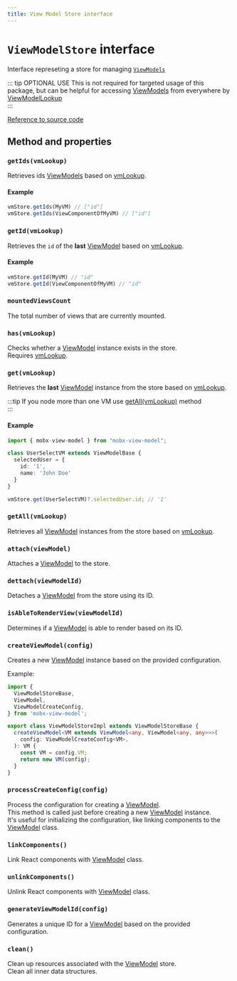 ```yaml
---
title: View Model Store interface
---
```


# `ViewModelStore` interface   

Interface represeting a store for managing [`ViewModels`](/api/view-models/interface)  

::: tip OPTIONAL USE
This is not required for targeted usage of this package, but can be helpful for accessing [ViewModels](/api/view-models/overview) from everywhere by [ViewModelLookup](api/other/view-model-lookup)  
:::

[Reference to source code](/src/view-model/view-model.store.ts)  

## Method and properties  


### `getIds(vmLookup)`  

Retrieves ids [ViewModels](/api/view-models/interface) based on [vmLookup](/api/other/view-model-lookup).  

#### Example  

```ts
vmStore.getIds(MyVM) // ["id"]
vmStore.getIds(ViewComponentOfMyVM) // ["id"]
```


### `getId(vmLookup)`  

Retrieves the `id` of the **last** [ViewModel](/api/view-models/interface) based on [vmLookup](/api/other/view-model-lookup).  

#### Example  

```ts
vmStore.getId(MyVM) // "id"
vmStore.getId(ViewComponentOfMyVM) // "id"
```

### `mountedViewsCount`  

The total number of views that are currently mounted.   

### `has(vmLookup)`  

Checks whether a [ViewModel](/api/view-models/interface) instance exists in the store.  
Requires [vmLookup](/api/other/view-model-lookup).  

### `get(vmLookup)`  

Retrieves the **last** [ViewModel](/api/view-models/interface) instance from the store based on [vmLookup](/api/other/view-model-lookup).  

:::tip
If you node more than one VM use [getAll(vmLookup)](#getallvmlookup) method  
:::    

#### Example

```ts
import { mobx-view-model } from "mobx-view-model";

class UserSelectVM extends ViewModelBase {
  selectedUser = {
    id: '1',
    name: 'John Doe'
  }
}

vmStore.get(UserSelectVM)?.selectedUser.id; // '1'
```

### `getAll(vmLookup)`  
Retrieves all [ViewModel](/api/view-models/overview) instances from the store based on [vmLookup](/api/other/view-model-lookup).  

### `attach(viewModel)`  
Attaches a [ViewModel](/api/view-models/overview) to the store.  

### `dettach(viewModelId)`  
Detaches a [ViewModel](/api/view-models/overview) from the store using its ID.  

### `isAbleToRenderView(viewModelId)`  
Determines if a [ViewModel](/api/view-models/overview) is able to render based on its ID.  

### `createViewModel(config)`  
Creates a new [ViewModel](/api/view-models/overview) instance based on the provided configuration.  

Example:   
```ts
import {
  ViewModelStoreBase,
  ViewModel,
  ViewModelCreateConfig,
} from 'mobx-view-model';

export class ViewModelStoreImpl extends ViewModelStoreBase {
  createViewModel<VM extends ViewModel<any, ViewModel<any, any>>>(
    config: ViewModelCreateConfig<VM>,
  ): VM {
    const VM = config.VM;
    return new VM(config);
  }
}
```

### `processCreateConfig(config)`  
Process the configuration for creating a [ViewModel](/api/view-models/overview).  
This method is called just before creating a new [ViewModel](/api/view-models/overview) instance.  
It's useful for initializing the configuration, like linking components to the [ViewModel](/api/view-models/overview) class.  

### `linkComponents()`  
Link React components with [ViewModel](/api/view-models/overview) class.  

### `unlinkComponents()`   
Unlink React components with [ViewModel](/api/view-models/overview) class.  

### `generateViewModelId(config)`   
Generates a unique ID for a [ViewModel](/api/view-models/overview) based on the provided configuration.  

### `clean()`  
Clean up resources associated with the [ViewModel](/api/view-models/overview) store.  
Clean all inner data structures.  

